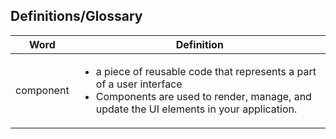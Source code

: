 ## Definitions/Glossary

| Word      | Definition                                                                                                                                                                           |
| --------- | ------------------------------------------------------------------------------------------------------------------------------------------------------------------------------------ |
| component | <ul><li>a piece of reusable code that represents a part of a user interface</li><li>Components are used to render, manage, and update the UI elements in your application.</li></ul> |
